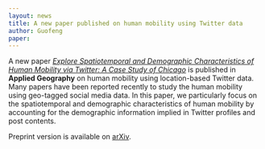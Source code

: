 ```yaml
---
layout: news
title: A new paper published on human mobility using Twitter data
author: Guofeng
paper: 
---
```


A new paper [*Explore Spatiotemporal and Demographic Characteristics of
Human Mobility via Twitter: A Case Study of
Chicago*](doi:10.1016/j.apgeog.2016.03.001) is published in **Applied
Geography** on human mobility using location-based Twitter data. Many
papers have been reported recently to study the human mobility using
geo-tagged social media data. In this paper, we particularly focus on the
spatiotemporal and demographic characteristics of human mobility by
accounting for the demographic information implied in Twitter profiles and
post contents. 

Preprint version is available on [arXiv](http://arxiv.org/abs/1508.00188).



